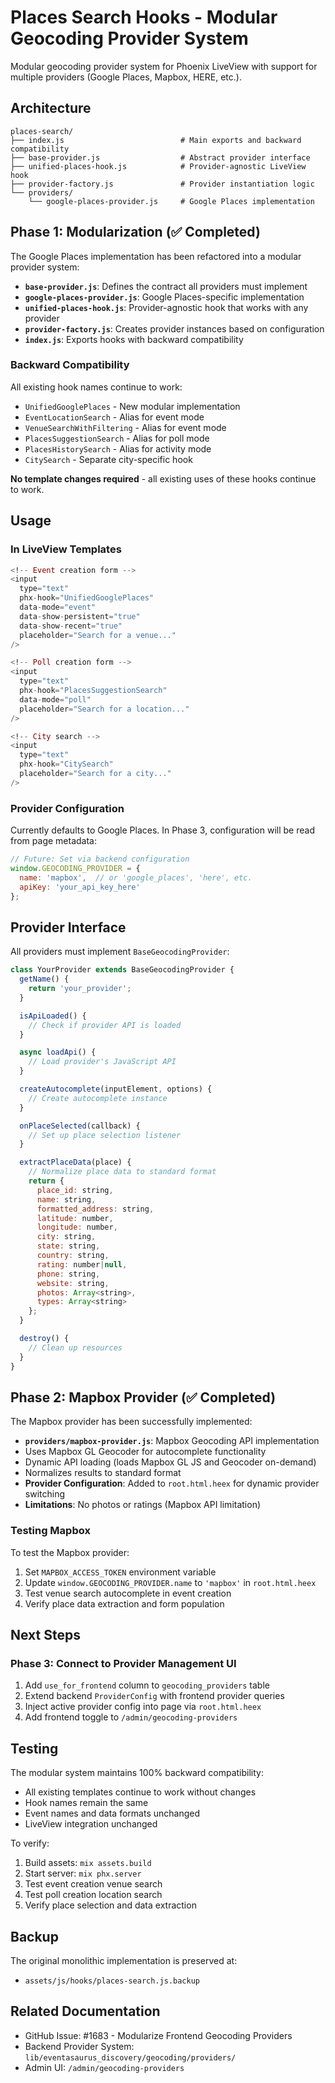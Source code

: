 # Places Search Hooks - Modular Geocoding Provider System

Modular geocoding provider system for Phoenix LiveView with support for multiple providers (Google Places, Mapbox, HERE, etc.).

## Architecture

```
places-search/
├── index.js                          # Main exports and backward compatibility
├── base-provider.js                  # Abstract provider interface
├── unified-places-hook.js            # Provider-agnostic LiveView hook
├── provider-factory.js               # Provider instantiation logic
└── providers/
    └── google-places-provider.js     # Google Places implementation
```

## Phase 1: Modularization (✅ Completed)

The Google Places implementation has been refactored into a modular provider system:

- **`base-provider.js`**: Defines the contract all providers must implement
- **`google-places-provider.js`**: Google Places-specific implementation
- **`unified-places-hook.js`**: Provider-agnostic hook that works with any provider
- **`provider-factory.js`**: Creates provider instances based on configuration
- **`index.js`**: Exports hooks with backward compatibility

### Backward Compatibility

All existing hook names continue to work:
- `UnifiedGooglePlaces` - New modular implementation
- `EventLocationSearch` - Alias for event mode
- `VenueSearchWithFiltering` - Alias for event mode
- `PlacesSuggestionSearch` - Alias for poll mode
- `PlacesHistorySearch` - Alias for activity mode
- `CitySearch` - Separate city-specific hook

**No template changes required** - all existing uses of these hooks continue to work.

## Usage

### In LiveView Templates

```heex
<!-- Event creation form -->
<input
  type="text"
  phx-hook="UnifiedGooglePlaces"
  data-mode="event"
  data-show-persistent="true"
  data-show-recent="true"
  placeholder="Search for a venue..."
/>

<!-- Poll creation form -->
<input
  type="text"
  phx-hook="PlacesSuggestionSearch"
  data-mode="poll"
  placeholder="Search for a location..."
/>

<!-- City search -->
<input
  type="text"
  phx-hook="CitySearch"
  placeholder="Search for a city..."
/>
```

### Provider Configuration

Currently defaults to Google Places. In Phase 3, configuration will be read from page metadata:

```javascript
// Future: Set via backend configuration
window.GEOCODING_PROVIDER = {
  name: 'mapbox',  // or 'google_places', 'here', etc.
  apiKey: 'your_api_key_here'
};
```

## Provider Interface

All providers must implement `BaseGeocodingProvider`:

```javascript
class YourProvider extends BaseGeocodingProvider {
  getName() {
    return 'your_provider';
  }

  isApiLoaded() {
    // Check if provider API is loaded
  }

  async loadApi() {
    // Load provider's JavaScript API
  }

  createAutocomplete(inputElement, options) {
    // Create autocomplete instance
  }

  onPlaceSelected(callback) {
    // Set up place selection listener
  }

  extractPlaceData(place) {
    // Normalize place data to standard format
    return {
      place_id: string,
      name: string,
      formatted_address: string,
      latitude: number,
      longitude: number,
      city: string,
      state: string,
      country: string,
      rating: number|null,
      phone: string,
      website: string,
      photos: Array<string>,
      types: Array<string>
    };
  }

  destroy() {
    // Clean up resources
  }
}
```

## Phase 2: Mapbox Provider (✅ Completed)

The Mapbox provider has been successfully implemented:

- **`providers/mapbox-provider.js`**: Mapbox Geocoding API implementation
- Uses Mapbox GL Geocoder for autocomplete functionality
- Dynamic API loading (loads Mapbox GL JS and Geocoder on-demand)
- Normalizes results to standard format
- **Provider Configuration**: Added to `root.html.heex` for dynamic provider switching
- **Limitations**: No photos or ratings (Mapbox API limitation)

### Testing Mapbox

To test the Mapbox provider:

1. Set `MAPBOX_ACCESS_TOKEN` environment variable
2. Update `window.GEOCODING_PROVIDER.name` to `'mapbox'` in `root.html.heex`
3. Test venue search autocomplete in event creation
4. Verify place data extraction and form population

## Next Steps

### Phase 3: Connect to Provider Management UI

1. Add `use_for_frontend` column to `geocoding_providers` table
2. Extend backend `ProviderConfig` with frontend provider queries
3. Inject active provider config into page via `root.html.heex`
4. Add frontend toggle to `/admin/geocoding-providers`

## Testing

The modular system maintains 100% backward compatibility:
- All existing templates continue to work without changes
- Hook names remain the same
- Event names and data formats unchanged
- LiveView integration unchanged

To verify:
1. Build assets: `mix assets.build`
2. Start server: `mix phx.server`
3. Test event creation venue search
4. Test poll creation location search
5. Verify place selection and data extraction

## Backup

The original monolithic implementation is preserved at:
- `assets/js/hooks/places-search.js.backup`

## Related Documentation

- GitHub Issue: #1683 - Modularize Frontend Geocoding Providers
- Backend Provider System: `lib/eventasaurus_discovery/geocoding/providers/`
- Admin UI: `/admin/geocoding-providers`
